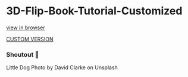 # 3D-Flip-Book-Tutorial-Customized

[view in browser](https://codingstar-jason.github.io/3D-Flip-Book-Tutorial-Customized-CodingStar/)

[CUSTOM VERSION](https://humzadesigns.github.io/XCHANGE-EBOOK-V2/)

### Shoutout 🙌

Little Dog Photo by David Clarke on Unsplash
